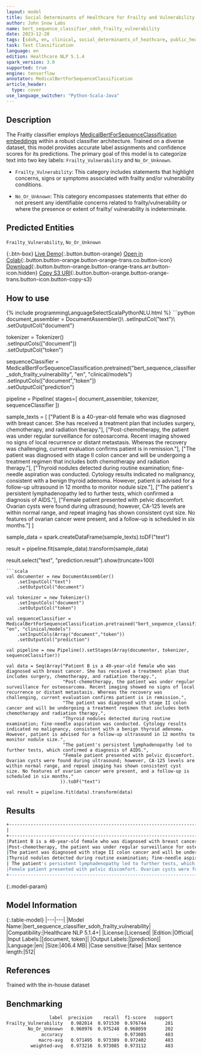 ```yaml
---
layout: model
title: Social Determinants of Healthcare for Frailty and Vulnerability Classifier
author: John Snow Labs
name: bert_sequence_classifier_sdoh_frailty_vulnerability
date: 2023-12-20
tags: [sdoh, en, clinical, social_determinants_of_heathcare, public_health, frailty, vulnerability, licensed, tensorflow]
task: Text Classification
language: en
edition: Healthcare NLP 5.1.4
spark_version: 3.0
supported: true
engine: tensorflow
annotator: MedicalBertForSequenceClassification
article_header:
  type: cover
use_language_switcher: "Python-Scala-Java"
---
```


## Description

The Fraitly classifier employs [MedicalBertForSequenceClassification embeddings](https://sparknlp.org/2022/07/18/biobert_pubmed_base_cased_v1.2_en_3_0.html) within a robust classifier architecture. Trained on a diverse dataset, this model provides accurate label assignments and confidence scores for its predictions. The primary goal of this model is to categorize text into two key labels: `Frailty_Vulnerability` and `No_Or_Unknown`.

- `Frailty_Vulnerability`: This category includes statements that highlight concerns, signs or symptoms associated with frailty and/or vulnerability conditions.

- `No_Or_Unknown`: This category encompasses statements that either do not present any identifiable concerns related to frailty/vulnerability or where the presence or extent of frailty/ vulnerability is indeterminate.

## Predicted Entities

`Frailty_Vulnerability`, `No_Or_Unknown`

{:.btn-box}
[Live Demo](https://demo.johnsnowlabs.com/healthcare/SOCIAL_DETERMINANT_SEQUENCE_CLASSIFICATION/){:.button.button-orange}
[Open in Colab](https://github.com/JohnSnowLabs/spark-nlp-workshop/blob/master/tutorials/streamlit_notebooks/healthcare/SOCIAL_DETERMINANT_CLASSIFICATION.ipynb){:.button.button-orange.button-orange-trans.co.button-icon}
[Download](https://s3.amazonaws.com/auxdata.johnsnowlabs.com/clinical/models/bert_sequence_classifier_sdoh_frailty_vulnerability_en_5.1.4_3.0_1703084816116.zip){:.button.button-orange.button-orange-trans.arr.button-icon.hidden}
[Copy S3 URI](s3://auxdata.johnsnowlabs.com/clinical/models/bert_sequence_classifier_sdoh_frailty_vulnerability_en_5.1.4_3.0_1703084816116.zip){:.button.button-orange.button-orange-trans.button-icon.button-copy-s3}

## How to use



<div class="tabs-box" markdown="1">
{% include programmingLanguageSelectScalaPythonNLU.html %}
```python
document_assembler = DocumentAssembler()\
    .setInputCol("text")\
    .setOutputCol("document")

tokenizer = Tokenizer()\
    .setInputCols(["document"])\
    .setOutputCol("token")

sequenceClassifier = MedicalBertForSequenceClassification.pretrained("bert_sequence_classifier_sdoh_frailty_vulnerability", "en", "clinical/models")\
    .setInputCols(["document","token"])\
    .setOutputCol("prediction")

pipeline = Pipeline(
        stages=[
            document_assembler,
            tokenizer,
            sequenceClassifier
                ])

sample_texts = [
               ["Patient B is a 40-year-old female who was diagnosed with breast cancer. She has received a treatment plan that includes surgery, chemotherapy, and radiation therapy."],
               ["Post-chemotherapy, the patient was under regular surveillance for osteosarcoma. Recent imaging showed no signs of local recurrence or distant metastasis. Whereas the recovery was challenging, current evaluation confirms patient is in remission."],
               ["The patient was diagnosed with stage II colon cancer and will be undergoing a treatment regimen that includes both chemotherapy and radiation therapy."],
               ["Thyroid nodules detected during routine examination; fine-needle aspiration was conducted. Cytology results indicated no malignancy, consistent with a benign thyroid adenoma. However, patient is advised for a follow-up ultrasound in 12 months to monitor nodule size."],
               ["The patient's persistent lymphadenopathy led to further tests, which confirmed a diagnosis of AIDS."],
               ["Female patient presented with pelvic discomfort. Ovarian cysts were found during ultrasound; however, CA-125 levels are within normal range, and repeat imaging has shown consistent cyst size. No features of ovarian cancer were present, and a follow-up is scheduled in six months."]
               ]

sample_data = spark.createDataFrame(sample_texts).toDF("text")

result = pipeline.fit(sample_data).transform(sample_data)

result.select("text", "prediction.result").show(truncate=100)
```
```scala
val documenter = new DocumentAssembler() 
    .setInputCol("text") 
    .setOutputCol("document")

val tokenizer = new Tokenizer()
    .setInputCols("document")
    .setOutputCol("token")

val sequenceClassifier = MedicalBertForSequenceClassification.pretrained("bert_sequence_classifier_sdoh_frailty_vulnerability", "en", "clinical/models")
    .setInputCols(Array("document","token"))
    .setOutputCol("prediction")

val pipeline = new Pipeline().setStages(Array(documenter, tokenizer, sequenceClassifier))

val data = Seq(Array("Patient B is a 40-year-old female who was diagnosed with breast cancer. She has received a treatment plan that includes surgery, chemotherapy, and radiation therapy.",
                     "Post-chemotherapy, the patient was under regular surveillance for osteosarcoma. Recent imaging showed no signs of local recurrence or distant metastasis. Whereas the recovery was challenging, current evaluation confirms patient is in remission.",
                     "The patient was diagnosed with stage II colon cancer and will be undergoing a treatment regimen that includes both chemotherapy and radiation therapy.",
                     "Thyroid nodules detected during routine examination; fine-needle aspiration was conducted. Cytology results indicated no malignancy, consistent with a benign thyroid adenoma. However, patient is advised for a follow-up ultrasound in 12 months to monitor nodule size.",
                     "The patient's persistent lymphadenopathy led to further tests, which confirmed a diagnosis of AIDS.",
                     "Female patient presented with pelvic discomfort. Ovarian cysts were found during ultrasound; however, CA-125 levels are within normal range, and repeat imaging has shown consistent cyst size. No features of ovarian cancer were present, and a follow-up is scheduled in six months."
                    )).toDF("text")

val result = pipeline.fit(data).transform(data)
```
</div>

## Results

```bash
+----------------------------------------------------------------------------------------------------+-----------------------+
|                                                                                                text|                 result|
+----------------------------------------------------------------------------------------------------+-----------------------+
|Patient B is a 40-year-old female who was diagnosed with breast cancer. She has received a treatm...|[Frailty_Vulnerability]|
|Post-chemotherapy, the patient was under regular surveillance for osteosarcoma. Recent imaging sh...|        [No_Or_Unknown]|
|The patient was diagnosed with stage II colon cancer and will be undergoing a treatment regimen t...|[Frailty_Vulnerability]|
|Thyroid nodules detected during routine examination; fine-needle aspiration was conducted. Cytolo...|        [No_Or_Unknown]|
| The patient's persistent lymphadenopathy led to further tests, which confirmed a diagnosis of AIDS.|[Frailty_Vulnerability]|
|Female patient presented with pelvic discomfort. Ovarian cysts were found during ultrasound; howe...|        [No_Or_Unknown]|
+----------------------------------------------------------------------------------------------------+-----------------------+
```

{:.model-param}
## Model Information

{:.table-model}
|---|---|
|Model Name:|bert_sequence_classifier_sdoh_frailty_vulnerability|
|Compatibility:|Healthcare NLP 5.1.4+|
|License:|Licensed|
|Edition:|Official|
|Input Labels:|[document, token]|
|Output Labels:|[prediction]|
|Language:|en|
|Size:|406.4 MB|
|Case sensitive:|false|
|Max sentence length:|512|

## References

Trained with the in-house dataset

## Benchmarking

```bash
                label  precision    recall  f1-score   support
Frailty_Vulnerability   0.982014  0.971530  0.976744       281
        No_Or_Unknown   0.960976  0.975248  0.968059       202
             accuracy          -         -  0.973085       483
            macro-avg   0.971495  0.973389  0.972402       483
         weighted-avg   0.973216  0.973085  0.973112       483
```